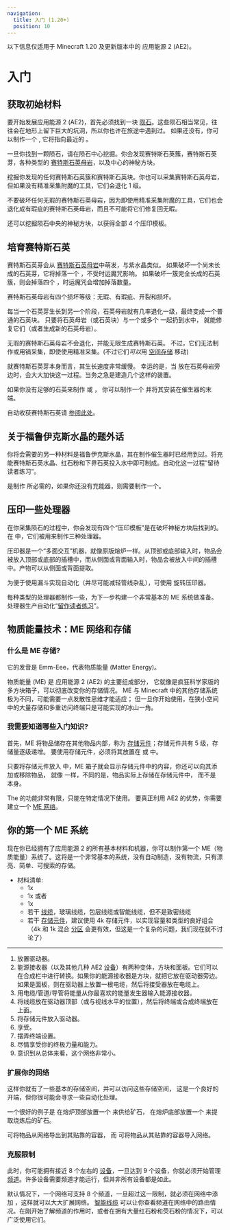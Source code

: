 ```yaml
---
navigation:
  title: 入门 (1.20+)
  position: 10
---
```


<div class="notification is-info">
  以下信息仅适用于 Minecraft 1.20 及更新版本中的 应用能源 2 (AE2)。
</div>

# 入门

## 获取初始材料

<GameScene zoom="4" background="transparent">
  <ImportStructure src="assets/assemblies/meteor_interior.snbt" />
</GameScene>

要开始发展应用能源 2 (AE2)，首先必须找到一块 [陨石](ae2-mechanics/meteorites.md)。这些陨石相当常见，往往会在地形上留下巨大的坑洞，所以你也许在旅途中遇到过。
如果还没有，你可以制作一个 <ItemLink id="meteorite_compass" />, 它将指向最近的 <ItemLink id="mysterious_cube" />。

一旦你找到一颗陨石，请在陨石中心挖掘。你会发现赛特斯石英簇，赛特斯石英芽，各种类型的 [赛特斯石英母岩](items-blocks-machines/budding_certus.md)，以及中心的神秘方块。

挖掘你发现的任何赛特斯石英簇和赛特斯石英块。你也可以采集赛特斯石英母岩，但如果没有精准采集附魔的工具，它们会退化 1 级。

不要破坏任何无瑕的赛特斯石英母岩，因为即使用精准采集附魔的工具，它们也会退化成有瑕疵的赛特斯石英母岩，而且不可能将它们修复回无暇。

还可以挖掘陨石中央的神秘方块，以获得全部 4 个压印模板。

## 培育赛特斯石英

<GameScene zoom="4" background="transparent">
<ImportStructure src="assets/assemblies/budding_certus_1.snbt" />
</GameScene>

赛特斯石英芽会从 [赛特斯石英母岩](items-blocks-machines/budding_certus.md)中萌发，与紫水晶类似。
如果破坏一个尚未长成的石英芽，它将掉落一个 <ItemLink id="certus_quartz_dust" />，不受时运魔咒影响。
如果破坏一簇完全长成的石英簇，则会掉落四个 <ItemLink id="certus_quartz_crystal" />，时运魔咒会增加掉落数量。

赛特斯石英母岩有四个损坏等级：无瑕、有瑕疵、开裂和损坏。

<GameScene zoom="4" background="transparent">
<ImportStructure src="assets/assemblies/budding_blocks.snbt" />
<IsometricCamera yaw="195" pitch="30" />
</GameScene>

每当一个石英芽生长到另一个阶段，石英母岩就有几率退化一级，最终变成一个普通的石英块。
只要将石英母岩（或石英块）与一个或多个 <ItemLink id="charged_certus_quartz_crystal" /> 一起扔到水中，
就能修复它们（或者生成新的石英母岩）。

<RecipeFor id="damaged_budding_quartz" />

无瑕的赛特斯石英母岩不会退化，并能无限生成赛特斯石英。
不过，它们无法制作或用镐采集，即使使用精准采集。(不过它们*可以*用 [空间存储](ae2-mechanics/spatial-io.md) 移动)

就赛特斯石英芽本身而言，其生长速度非常缓慢。
幸运的是，当 <ItemLink id="growth_accelerator" /> 放在石英母岩旁边时，会大大加快这一过程。当务之急是建造几个这样的装置。

<GameScene zoom="4" background="transparent">
<ImportStructure src="assets/assemblies/budding_certus_2.snbt" />
<IsometricCamera yaw="195" pitch="30" />
</GameScene>

如果你没有足够的石英来制作 <ItemLink id="energy_acceptor" /> 或 <ItemLink id="vibration_chamber" />，
你可以制作一个 <ItemLink id="crank" /> 并将其安装在催生器的末端。

自动收获赛特斯石英请 [参阅此处](example-setups/simple-certus-farm.md)。

## 关于福鲁伊克斯水晶的题外话

你将会需要的另一种材料是福鲁伊克斯水晶，其在制作催生器时已经用到过。将充能赛特斯石英水晶、红石粉和下界石英投入水中即可制成。自动化这一过程“留待读者练习”。

<ItemLink id="charger" /> 是制作 <ItemLink id="charged_certus_quartz_crystal" /> 所必需的，如果你还没有充能器，则需要制作一个。

## 压印一些处理器

在你采集陨石的过程中，你会发现有四个“压印模板”是在破坏神秘方块后找到的。在 <ItemLink id="inscriber" /> 中，它们被用来制作三种处理器。

<ItemGrid>
  <ItemIcon id="silicon_press" />

  <ItemIcon id="logic_processor_press" />

  <ItemIcon id="calculation_processor_press" />

  <ItemIcon id="engineering_processor_press" />
</ItemGrid>

压印器是一个“多面交互”机器，就像原版熔炉一样。从顶部或底部输入时，物品会被放入顶部或底部的插槽中，而从侧面或背面输入时，物品会被放入中间的插槽中。产物可以从侧面或背面提取。

为便于使用漏斗实现自动化（并尽可能减轻管线杂乱），可使用 <ItemLink id="certus_quartz_wrench" /> 旋转压印器。

每种类型的处理器都制作一些，为下一步构建一个非常基本的 ME 系统做准备。处理器生产自动化“[留作读者练习](example-setups/processor-automation.md)”。

## 物质能量技术：ME 网络和存储

### 什么是 ME 存储?

它的发音是 Emm-Eee，代表物质能量 (Matter Energy)。

物质能量 (ME) 是 应用能源 2 (AE2) 的主要组成部分，
它就像是疯狂科学家版的多方块箱子，可以彻底改变你的存储情况。
ME 与 Minecraft 中的其他存储系统极为不同，可能需要一点发散性思维才能适应；
但一旦你开始使用，在狭小空间中的大量存储和多重访问终端只是可能实现的冰山一角。

### 我需要知道哪些入门知识?

首先，ME 将物品储存在其他物品内部，称为 [存储元件](items-blocks-machines/storage_cells.md)；存储元件共有 5 级，存储量逐级递增。
要使用存储元件，必须将其放置在 <ItemLink id="chest" />
或 <ItemLink id="drive" /> 中。

只要将存储元件放入 <ItemLink id="chest" /> 中，ME 箱子就会显示存储元件中的内容，你还可以向其添加或移除物品，
就像 <ItemLink id="minecraft:chest" /> 一样，不同的是，物品实际上存储在存储元件中，
而不是 <ItemLink id="chest" /> 本身。

The <ItemLink id="chest" /> 的功能非常有限，只能在特定情况下使用。
要真正利用 AE2 的优势，你需要建立一个 [ME 网络](ae2-mechanics/me-network-connections.md)。

## 你的第一个 ME 系统

现在你已经拥有了应用能源 2 的所有基本材料和机器，你可以制作第一个 ME（物质能量）系统了。这将是一个非常基本的系统，没有自动制造，没有物流，只有漂亮、简单、可搜索的存储。

<GameScene zoom="6" interactive={true}>
<ImportStructure src="assets/assemblies/tiny_me_system.snbt" />

</GameScene>

*   材料清单:
    * 1x <ItemLink id="drive" />
    * 1x <ItemLink id="terminal" /> 或者 <ItemLink id="crafting_terminal" />
    * 1x <ItemLink id="energy_acceptor" />
    * 若干 [线缆](items-blocks-machines/cables.md)，玻璃线缆，包层线缆或智能线缆，但不是致密线缆
    * 若干 [存储元件](items-blocks-machines/storage_cells.md)，建议使用 4k 存储元件，以实现容量和类型的良好组合
    （4k 和 1k 混合 [分区](items-blocks-machines/cell_workbench.md) 会更有效，但这是一个复杂的问题，我们现在就不讨论了）
---
1.  放置驱动器。
2.  能源接收器（以及其他几种 AE2 [设备](ae2-mechanics/devices.md)）有两种变体，方块和面板。它们可以在合成栏中进行转换。如果你的能源接收器是方块，就把它放在驱动器旁边。如果是面板，则在驱动器上放置一根电缆，然后将接受器放在电缆上。
3.  用电缆/管道/导管将能量从你最喜欢的能量发生器输入能源接收器。
4.  将线缆放在驱动器顶部（或与视线水平的位置），然后将终端或合成终端放在上面。
5.  将存储元件放入驱动器。
6.  享受。
7.  摆弄终端设置。
8.  尽情享受你的终极力量和能力。
9.  意识到从总体来看，这个网络非常小。

### 扩展你的网络

这样你就有了一些基本的存储空间，并可以访问这些存储空间，
这是一个良好的开端，但你很可能会寻求一些自动化处理。

一个很好的例子是
在熔炉顶部放置一个 <ItemLink id="export_bus" /> 来供给矿石，
在熔炉底部放置一个 <ItemLink id="import_bus" /> 来提取烧炼后的矿石。

<ItemLink id="export_bus" /> 可将物品从网络导出到其贴靠的容器，
而 <ItemLink id="import_bus" /> 可将物品从其贴靠的容器导入网络。

### 克服限制

此时，你可能拥有接近 8 个左右的 [设备](ae2-mechanics/devices.md)，一旦达到 9 个设备，你就必须开始管理
[频道](ae2-mechanics/channels.md)。许多设备需要频道才能运行，但并非所有设备都是如此。

默认情况下，一个网络可支持 8 个频道，一旦超过这一限制，就必须在网络中添加 <ItemLink id="controller" />，这样就可以大大扩展网络。
[智能线缆](items-blocks-machines/cables.md) 可以让你查看频道在网络中的路由情况。在刚开始了解频道的作用时，或者在拥有大量红石粉和荧石粉的情况下，可以广泛使用它们。
